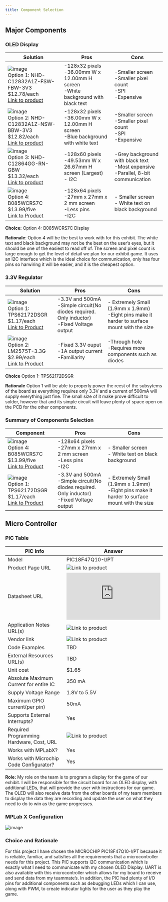 ```yaml
---
title: Component Selection
---
```


## Major Components
### OLED Display

**Solution** | **Pros** | **Cons**
-------------|----------|----------
![image](https://github.com/user-attachments/assets/23f383de-fb10-4f5c-bf63-eac755a74c98) <br> Option 1: NHD-C12832A1Z-FSW-FBW-3V3 <br> $12.78/each <br> [Link to product](https://www.digikey.com/en/products/detail/newhaven-display-intl/NHD-C12832A1Z-FSW-FBW-3V3/2059236)| -128x32 pixels <br> -36.00mm W x 12.00mm H screen <br> -White background with black text | -Smaller screen <br> -Smaller pixel count <br> -SPI <br> -Expensive
![image](https://github.com/user-attachments/assets/c4d26d8e-07fe-49e2-87f0-afc1fec357c6) <br> Option 2: NHD-C12832A1Z-NSW-BBW-3V3 <br> $12.82/each <br> [Link to product](https://www.digikey.com/en/products/detail/newhaven-display-intl/NHD-C12832A1Z-NSW-BBW-3V3/2059235) | -128x32 pixels <br> -36.00mm W x 12.00mm H screen <br> -Blue background with white text | -Smaller screen <br> -Smaller pixel count <br> -SPI <br> -Expensive
![image](https://github.com/user-attachments/assets/57250bf9-9072-4890-998a-d39ecc9d3044) <br> Option 3: NHD-C12864GG-RN-GBW <br> $13.32/each <br> [Link to product](https://www.digikey.com/en/products/detail/newhaven-display-intl/NHD-C12864GG-RN-GBW/1701323) | -128x60 pixels <br> -49.53mm W x 26.67mm H screen (Largest) <br> - I2C| -Grey background with black text <br> -Most expensive <br> -Parallel, 8-bit communication 
![image](https://github.com/user-attachments/assets/64518cf7-5174-46cd-ad9c-1c1793bce1c5) <br> Option 4: B085WCRS7C <br> $13.99/five <br> [Link to Product](https://www.amazon.com/Songhe-0-96-inch-I2C-Raspberry/dp/B085WCRS7C/) | -128x64 pixels <br>  -27mm x 27mm x 2 mm screen <br> -Less pins <br> -I2C | - Smaller screen <br> - White text on black background


**Choice:** Option 4: B085WCRS7C Display

**Rationale**: Option 4 will be the best to work with for this exhibit. The white text and black background may not be the best on the user’s eyes, but it should be one of the easiest to read off of. The screen and pixel count is large enough to get the level of detail we plan for our exhibit game. It uses an I2C interface which is the ideal choice for communication, only has four pins so harwiring it will be easier, and it is the cheapest option.


### 3.3V Regulator

**Solution** | **Pros** | **Cons**
-------------|----------|----------
![image](https://github.com/user-attachments/assets/714db880-d126-4c3a-bf43-cb2934ffc1db) <br> Option 1: TPS62172DSGR <br> $1.17/each <br> [Link to Product](https://www.digikey.com/en/products/detail/texas-instruments/TPS62172DSGR/2833456) | -3.3V and 500mA <br> -Simple circuit(No diodes required. Only inductor) <br> -Fixed Voltage output | - Extremely Small (1.9mm x 1.9mm) <br> -Eight pins make it harder to surface mount with the size
![image](https://github.com/user-attachments/assets/9386be08-d2ce-4632-9fd6-6180727e721f) <br> Option 2: LM2575T-3.3G <br> $2.99/each <br> [Link to Product](https://www.digikey.com/en/products/detail/onsemi/LM2575T-3-3G/1476700) | -Fixed 3.3V ouput <br> -1A output current <br> -Familiarity | -Through hole <br> -Requires more components such as diodes

**Choice** Option 1: TPS62172DSGR

**Rationale** Option 1 will be able to properly power the reest of the subsytems of the board as everything requires only 3.3V and a current of 500mA will supply everything just fine. The small size of it make prove difficult to solder, however that and its simple circuit will leave plenty of space open on the PCB for the other components.

### Summary of Components Selection

**Component** | **Pros** | **Cons**
-------------|----------|----------
![image](https://github.com/user-attachments/assets/64518cf7-5174-46cd-ad9c-1c1793bce1c5) <br> Option 4: B085WCRS7C <br> $13.99/five <br> [Link to Product](https://www.amazon.com/Songhe-0-96-inch-I2C-Raspberry/dp/B085WCRS7C/) | -128x64 pixels <br>  -27mm x 27mm x 2 mm screen <br> -Less pins <br> -I2C | - Smaller screen <br> - White text on black background
![image](https://github.com/user-attachments/assets/714db880-d126-4c3a-bf43-cb2934ffc1db) <br> Option 1: TPS62172DSGR <br> $1.17/each <br> [Link to Product](https://www.digikey.com/en/products/detail/texas-instruments/TPS62172DSGR/2833456) | -3.3V and 500mA <br> -Simple circuit(No diodes required. Only inductor) <br> -Fixed Voltage output | - Extremely Small (1.9mm x 1.9mm) <br> -Eight pins make it harder to surface mount with the size


## Micro Controller

### PIC Table
**PIC Info** | **Answer** 
-------------|-----------
Model | PIC18F47Q10-I/PT
Product Page URL | ![Link to product](https://www.microchip.com/en-us/product/PIC18F47Q10)
Datasheet URL | ![Link to product](https://ww1.microchip.com/downloads/en/DeviceDoc/PIC18F27-47Q10-Data-Sheet-40002043E.pdf)
Application Notes URL(s) | ![Link to product](https://www.microchip.com/en-us/product/PIC18F47Q10)
Vendor link | ![Link to product](https://www.digikey.com/en/products/detail/microchip-technology/PIC18F47Q10-I-PT/10187786)
Code Examples | TBD
External Resources URL(s) | TBD
Unit cost | $1.65
Absolute Maximum Current for entire IC | 350 mA
Supply Voltage Range | 1.8V to 5.5V
Maximum GPIO current(per pin) | 50mA
Supports External Interrupts? | Yes
Required Programming Hardware, Cost, URL | ![Link to product](https://www.microchip.com/en-us/development-tool/pg164100)
Works with MPLabX? | Yes
Works with Microchip Code Configurator? | Yes

**Role:** My role on the team is to program a display for the game of our exhibit. I will be responsible for the circuit board for an OLED display, with additional LEDs, that will provide the user with instructions for our game. The OLED will also receive data from the other boards of my team members to display the data they are recording and update the user on what they need to do to win as the game progresses.

### MPLab X Configuration

![image](https://github.com/user-attachments/assets/a50d2cd0-697b-4ce6-beb9-be1397f0112a)


### Choice and Rationale

For this project I have chosen the MICROCHIP PIC18F47Q10-I/PT because it is reliable, familiar, and satisfies all the requirements that a microcontroller needs for this project. This PIC supports I2C communication which is exactly what I need to communicate with my chosen OLED Display. UART is also available with this microcontroller which allows for my board to receive and send data from my teammate’s. In addition, the PIC had plenty of I/O pins for additional components such as debugging LEDs which I can use, along with PWM, to create indicator lights for the user as they play the game.


